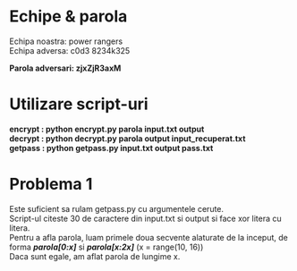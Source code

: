 # Echipe & parola
Echipa noastra: power rangers<br />
Echipa adversa: c0d3 8234k325<br />

**Parola adversari: zjxZjR3axM**

# Utilizare script-uri
**encrypt : python encrypt.py parola input.txt output<br />**
**decrypt : python decrypt.py parola output input_recuperat.txt<br />**
**getpass : python getpass.py input.txt output pass.txt**

# Problema 1
Este suficient sa rulam getpass.py cu argumentele cerute.<br />
Script-ul citeste 30 de caractere din input.txt si output si face xor litera cu litera.<br />
Pentru a afla parola, luam primele doua secvente alaturate de la inceput, de forma ***parola[0:x]*** si ***parola[x:2x]*** (x = range(10, 16))<br />
Daca sunt egale, am aflat parola de lungime x.
